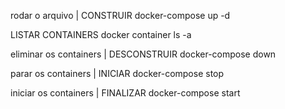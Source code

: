 rodar o arquivo | CONSTRUIR
docker-compose up -d

LISTAR CONTAINERS
docker container ls -a

eliminar os containers | DESCONSTRUIR
docker-compose down

parar os containers | INICIAR
docker-compose stop

iniciar os containers | FINALIZAR
docker-compose start
